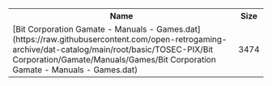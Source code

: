 <table>
<tr><th>Name</th><th>Size</th></tr>
<tr><td>[Bit Corporation Gamate - Manuals - Games.dat](https://raw.githubusercontent.com/open-retrogaming-archive/dat-catalog/main/root/basic/TOSEC-PIX/Bit Corporation/Gamate/Manuals/Games/Bit Corporation Gamate - Manuals - Games.dat)</td><td>3474</td></tr>
</table>
